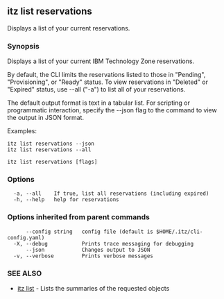 ## itz list reservations

Displays a list of your current reservations.

### Synopsis


Displays a list of your current IBM Technology Zone reservations.

By default, the CLI limits the reservations listed to those in "Pending",
"Provisioning", or "Ready" status. To view reservations in "Deleted" or
"Expired" status, use --all ("-a") to list all of your reservations.

The default output format is text in a tabular list. For scripting or
programmatic interaction, specify the --json flag to the command to view the
output in JSON format.

Examples:

    itz list reservations --json
    itz list reservations --all


```
itz list reservations [flags]
```

### Options

```
  -a, --all    If true, list all reservations (including expired)
  -h, --help   help for reservations
```

### Options inherited from parent commands

```
      --config string   config file (default is $HOME/.itz/cli-config.yaml)
  -X, --debug           Prints trace messaging for debugging
      --json            Changes output to JSON
  -v, --verbose         Prints verbose messages
```

### SEE ALSO

* [itz list](itz_list.md)	 - Lists the summaries of the requested objects

